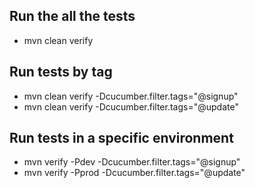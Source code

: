 
## Run the all the tests
- mvn clean verify

## Run tests by tag
- mvn clean verify -Dcucumber.filter.tags="@signup"
- mvn clean verify -Dcucumber.filter.tags="@update"

## Run tests in a specific environment
- mvn verify -Pdev -Dcucumber.filter.tags="@signup"
- mvn verify -Pprod -Dcucumber.filter.tags="@update"




